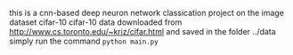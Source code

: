 this is a cnn-based deep neuron network classication project on the image dataset cifar-10
cifar-10 data downloaded from http://www.cs.toronto.edu/~kriz/cifar.html and saved in the folder ../data
simply run the command ``python main.py``

